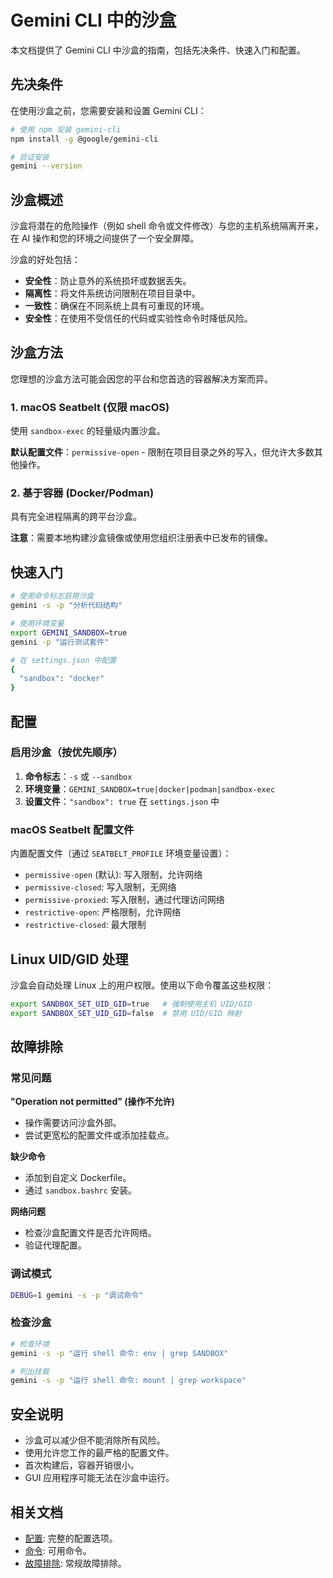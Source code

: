 # Gemini CLI 中的沙盒

本文档提供了 Gemini CLI 中沙盒的指南，包括先决条件、快速入门和配置。

## 先决条件

在使用沙盒之前，您需要安装和设置 Gemini CLI：

```bash
# 使用 npm 安装 gemini-cli
npm install -g @google/gemini-cli

# 验证安装
gemini --version
```

## 沙盒概述

沙盒将潜在的危险操作（例如 shell 命令或文件修改）与您的主机系统隔离开来，在 AI 操作和您的环境之间提供了一个安全屏障。

沙盒的好处包括：

- **安全性**：防止意外的系统损坏或数据丢失。
- **隔离性**：将文件系统访问限制在项目目录中。
- **一致性**：确保在不同系统上具有可重现的环境。
- **安全性**：在使用不受信任的代码或实验性命令时降低风险。

## 沙盒方法

您理想的沙盒方法可能会因您的平台和您首选的容器解决方案而异。

### 1. macOS Seatbelt (仅限 macOS)

使用 `sandbox-exec` 的轻量级内置沙盒。

**默认配置文件**：`permissive-open` - 限制在项目目录之外的写入，但允许大多数其他操作。

### 2. 基于容器 (Docker/Podman)

具有完全进程隔离的跨平台沙盒。

**注意**：需要本地构建沙盒镜像或使用您组织注册表中已发布的镜像。

## 快速入门

```bash
# 使用命令标志启用沙盒
gemini -s -p "分析代码结构"

# 使用环境变量
export GEMINI_SANDBOX=true
gemini -p "运行测试套件"

# 在 settings.json 中配置
{
  "sandbox": "docker"
}
```

## 配置

### 启用沙盒（按优先顺序）

1. **命令标志**：`-s` 或 `--sandbox`
2. **环境变量**：`GEMINI_SANDBOX=true|docker|podman|sandbox-exec`
3. **设置文件**：`"sandbox": true` 在 `settings.json` 中

### macOS Seatbelt 配置文件

内置配置文件（通过 `SEATBELT_PROFILE` 环境变量设置）：

- `permissive-open` (默认): 写入限制，允许网络
- `permissive-closed`: 写入限制，无网络
- `permissive-proxied`: 写入限制，通过代理访问网络
- `restrictive-open`: 严格限制，允许网络
- `restrictive-closed`: 最大限制

## Linux UID/GID 处理

沙盒会自动处理 Linux 上的用户权限。使用以下命令覆盖这些权限：

```bash
export SANDBOX_SET_UID_GID=true   # 强制使用主机 UID/GID
export SANDBOX_SET_UID_GID=false  # 禁用 UID/GID 映射
```

## 故障排除

### 常见问题

**"Operation not permitted" (操作不允许)**

- 操作需要访问沙盒外部。
- 尝试更宽松的配置文件或添加挂载点。

**缺少命令**

- 添加到自定义 Dockerfile。
- 通过 `sandbox.bashrc` 安装。

**网络问题**

- 检查沙盒配置文件是否允许网络。
- 验证代理配置。

### 调试模式

```bash
DEBUG=1 gemini -s -p "调试命令"
```

### 检查沙盒

```bash
# 检查环境
gemini -s -p "运行 shell 命令: env | grep SANDBOX"

# 列出挂载
gemini -s -p "运行 shell 命令: mount | grep workspace"
```

## 安全说明

- 沙盒可以减少但不能消除所有风险。
- 使用允许您工作的最严格的配置文件。
- 首次构建后，容器开销很小。
- GUI 应用程序可能无法在沙盒中运行。

## 相关文档

- [配置](./cli/configuration.md): 完整的配置选项。
- [命令](./cli/commands.md): 可用命令。
- [故障排除](./troubleshooting.md): 常规故障排除。